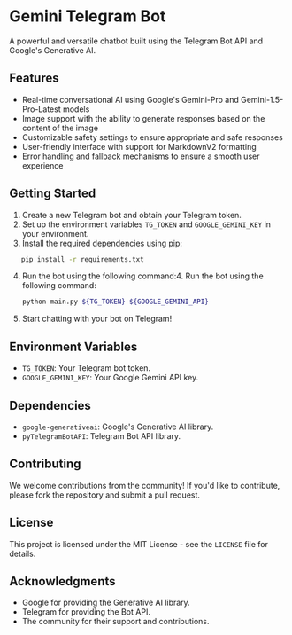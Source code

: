 # Gemini Telegram Bot

A powerful and versatile chatbot built using the Telegram Bot API and Google's Generative AI.

## Features

* Real-time conversational AI using Google's Gemini-Pro and Gemini-1.5-Pro-Latest models
* Image support with the ability to generate responses based on the content of the image
* Customizable safety settings to ensure appropriate and safe responses
* User-friendly interface with support for MarkdownV2 formatting
* Error handling and fallback mechanisms to ensure a smooth user experience

## Getting Started

1. Create a new Telegram bot and obtain your Telegram token.
2. Set up the environment variables `TG_TOKEN` and `GOOGLE_GEMINI_KEY` in your environment.
3. Install the required dependencies using pip:
```bash
   pip install -r requirements.txt
```
4. Run the bot using the following command:4. Run the bot using the following command:
   ```bash
   python main.py ${TG_TOKEN} ${GOOGLE_GEMINI_API}
   ```
5. Start chatting with your bot on Telegram!

## Environment Variables

* `TG_TOKEN`: Your Telegram bot token.
* `GOOGLE_GEMINI_KEY`: Your Google Gemini API key.

## Dependencies

* `google-generativeai`: Google's Generative AI library.
* `pyTelegramBotAPI`: Telegram Bot API library.

## Contributing

We welcome contributions from the community! If you'd like to contribute, please fork the repository and submit a pull request.

## License

This project is licensed under the MIT License - see the `LICENSE` file for details.

## Acknowledgments

* Google for providing the Generative AI library.
* Telegram for providing the Bot API.
* The community for their support and contributions.
